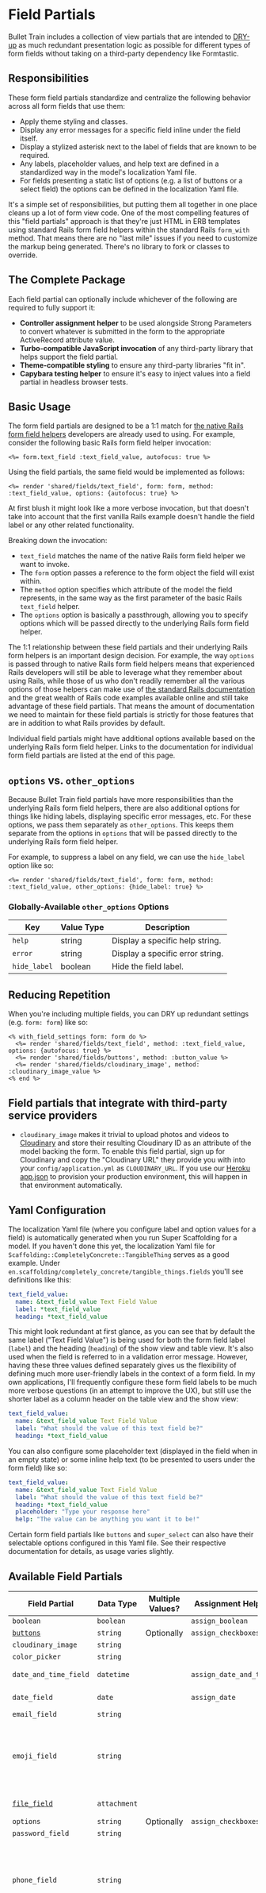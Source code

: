 # Field Partials
Bullet Train includes a collection of view partials that are intended to [DRY-up](https://en.wikipedia.org/wiki/Don't_repeat_yourself) as much redundant presentation logic as possible for different types of form fields without taking on a third-party dependency like Formtastic.

## Responsibilities
These form field partials standardize and centralize the following behavior across all form fields that use them:

 - Apply theme styling and classes.
 - Display any error messages for a specific field inline under the field itself.
 - Display a stylized asterisk next to the label of fields that are known to be required.
 - Any labels, placeholder values, and help text are defined in a standardized way in the model's localization Yaml file.
 - For fields presenting a static list of options (e.g. a list of buttons or a select field) the options can be defined in the localization Yaml file.

It's a simple set of responsibilities, but putting them all together in one place cleans up a lot of form view code. One of the most compelling features of this "field partials" approach is that they're just HTML in ERB templates using standard Rails form field helpers within the standard Rails `form_with` method. That means there are no "last mile" issues if you need to customize the markup being generated. There's no library to fork or classes to override.

## The Complete Package
Each field partial can optionally include whichever of the following are required to fully support it:

 - **Controller assignment helper** to be used alongside Strong Parameters to convert whatever is submitted in the form to the appropriate ActiveRecord attribute value.
 - **Turbo-compatible JavaScript invocation** of any third-party library that helps support the field partial.
 - **Theme-compatible styling** to ensure any third-party libraries "fit in".
 - **Capybara testing helper** to ensure it's easy to inject values into a field partial in headless browser tests.

## Basic Usage
The form field partials are designed to be a 1:1 match for [the native Rails form field helpers](https://guides.rubyonrails.org/form_helpers.html) developers are already used to using. For example, consider the following basic Rails form field helper invocation:

```erb
<%= form.text_field :text_field_value, autofocus: true %>
```

Using the field partials, the same field would be implemented as follows:

```erb
<%= render 'shared/fields/text_field', form: form, method: :text_field_value, options: {autofocus: true} %>
```

At first blush it might look like a more verbose invocation, but that doesn't take into account that the first vanilla Rails example doesn't handle the field label or any other related functionality.

Breaking down the invocation:

 - `text_field` matches the name of the native Rails form field helper we want to invoke.
 - The `form` option passes a reference to the form object the field will exist within.
 - The `method` option specifies which attribute of the model the field represents, in the same way as the first parameter of the basic Rails `text_field` helper.
 - The `options` option is basically a passthrough, allowing you to specify options which will be passed directly to the underlying Rails form field helper.

The 1:1 relationship between these field partials and their underlying Rails form helpers is an important design decision. For example, the way `options` is passed through to native Rails form field helpers means that experienced Rails developers will still be able to leverage what they remember about using Rails, while those of us who don't readily remember all the various options of those helpers can make use of [the standard Rails documentation](https://guides.rubyonrails.org/form_helpers.html) and the great wealth of Rails code examples available online and still take advantage of these field partials. That means the amount of documentation we need to maintain for these field partials is strictly for those features that are in addition to what Rails provides by default.

Individual field partials might have additional options available based on the underlying Rails form field helper. Links to the documentation for individual form field partials are listed at the end of this page.

## `options` vs. `other_options`

Because Bullet Train field partials have more responsibilities than the underlying Rails form field helpers, there are also additional options for things like hiding labels, displaying specific error messages, etc. For these options, we pass them separately as `other_options`. This keeps them separate from the options in `options` that will be passed directly to the underlying Rails form field helper.

For example, to suppress a label on any field, we can use the `hide_label` option like so:

```erb
<%= render 'shared/fields/text_field', form: form, method: :text_field_value, other_options: {hide_label: true} %>
```

### Globally-Available `other_options` Options

| Key | Value Type | Description |
| --- | --- | --- |
| `help` | string | Display a specific help string. |
| `error` | string | Display a specific error string. |
| `hide_label` | boolean | Hide the field label. |

## Reducing Repetition
When you're including multiple fields, you can DRY up redundant settings (e.g. `form: form`) like so:

```erb
<% with_field_settings form: form do %>
  <%= render 'shared/fields/text_field', method: :text_field_value, options: {autofocus: true} %>
  <%= render 'shared/fields/buttons', method: :button_value %>
  <%= render 'shared/fields/cloudinary_image', method: :cloudinary_image_value %>
<% end %>
```

## Field partials that integrate with third-party service providers
 - `cloudinary_image` makes it trivial to upload photos and videos to [Cloudinary](https://cloudinary.com) and store their resulting Cloudinary ID as an attribute of the model backing the form. To enable this field partial, sign up for Cloudinary and copy the "Cloudinary URL" they provide you with into your `config/application.yml` as `CLOUDINARY_URL`. If you use our [Heroku app.json](https://github.com/bullet-train-co/bullet_train/blob/main/app.json) to provision your production environment, this will happen in that environment automatically.

## Yaml Configuration
The localization Yaml file (where you configure label and option values for a field) is automatically generated when you run Super Scaffolding for a model. If you haven't done this yet, the localization Yaml file for `Scaffolding::CompletelyConcrete::TangibleThing` serves as a good example. Under `en.scaffolding/completely_concrete/tangible_things.fields` you'll see definitions like this:

```yaml
text_field_value:
  name: &text_field_value Text Field Value
  label: *text_field_value
  heading: *text_field_value
```

This might look redundant at first glance, as you can see that by default the same label ("Text Field Value") is being used for both the form field label (`label`) and the heading (`heading`) of the show view and table view. It's also used when the field is referred to in a validation error message. However, having these three values defined separately gives us the flexibility of defining much more user-friendly labels in the context of a form field. In my own applications, I'll frequently configure these form field labels to be much more verbose questions (in an attempt to improve the UX), but still use the shorter label as a column header on the table view and the show view:

```yaml
text_field_value:
  name: &text_field_value Text Field Value
  label: "What should the value of this text field be?"
  heading: *text_field_value
```

You can also configure some placeholder text (displayed in the field when in an empty state) or some inline help text (to be presented to users under the form field) like so:

```yaml
text_field_value:
  name: &text_field_value Text Field Value
  label: "What should the value of this text field be?"
  heading: *text_field_value
  placeholder: "Type your response here"
  help: "The value can be anything you want it to be!"
```

Certain form field partials like `buttons` and `super_select` can also have their selectable options configured in this Yaml file. See their respective documentation for details, as usage varies slightly.

## Available Field Partials

| Field Partial                                          | Data Type    | Multiple Values? | Assignment Helpers      | JavaScript Library                                                                | Description                                                                              |
|--------------------------------------------------------|--------------|------------------|-------------------------|-----------------------------------------------------------------------------------|------------------------------------------------------------------------------------------|
| `boolean`                                              | `boolean`    |                  | `assign_boolean`        |                                                                                   |                                                                                          |
| [`buttons`](/docs/field-partials/buttons.md)           | `string`     | Optionally       | `assign_checkboxes`     |                                                                                   |                                                                                          |
| `cloudinary_image`                                     | `string`     |                  |                         |                                                                                   |                                                                                          |
| `color_picker`                                         | `string`     |                  |                         | [pickr](https://simonwep.github.io/pickr/)                                        |                                                                                          |
| `date_and_time_field`                                  | `datetime`   |                  | `assign_date_and_time`  | [Date Range Picker](https://www.daterangepicker.com)                              |                                                                                          |
| `date_field`                                           | `date`       |                  | `assign_date`           | [Date Range Picker](https://www.daterangepicker.com)                              |                                                                                          |
| `email_field`                                          | `string`     |                  |                         |                                                                                   |                                                                                          |
| `emoji_field`                                          | `string`     |                  |                         | [Emoji Mart](https://missiveapp.com/open/emoji-mart) | A front-end library which allows users to browse and select emojis with ease. |                                       |
| [`file_field`](/docs/field-partials/file-field.md)     | `attachment` |                  |                         | [Active Storage](https://edgeguides.rubyonrails.org/active_storage_overview.html) |                                                                                          |
| `options`                                              | `string`     | Optionally       | `assign_checkboxes`     |                                                                                   |                                                                                          |
| `password_field`                                       | `string`     |                  |                         |                                                                                   |                                                                                          |
| `phone_field`                                          | `string`     |                  |                         | [International Telephone Input](https://intl-tel-input.com)                       | Ensures telephone numbers are in a format that can be used by providers like Twilio.     |
| [`super_select`](/docs/field-partials/super-select.md) | `string`     | Optionally       | `assign_select_options` | [Select2](https://select2.org)                                                    | Provides powerful option search, AJAX search, and multi-select functionality.            |
| `text_area`                                            | `text`       |                  |                         |                                                                                   |                                                                                          |
| `text_field`                                           | `string`     |                  |                         |                                                                                   |                                                                                          |
| `number_field`                                           | `integer`     |                  |                         |                                                                                   |                                                                                          |
| `trix_editor`                                          | `text`       |                  |                         | [Trix](https://github.com/basecamp/trix)                                          | Basic HTML-powered formatting features and support for at-mentions amongst team members. |

## A Note On Data Types
Set the data type to `jsonb` whenever passing the `multiple` option to a new attribute.
```
> rails generate model Project team:references multiple_buttons:jsonb
> bin/super-scaffold crud Project Team multiple_buttons:buttons{multiple}
```

## Additional Field Partials Documentation
 - [`buttons`](/docs/field-partials/buttons.md)
 - [`super_select`](/docs/field-partials/super-select.md)
 - [`file_field`](/docs/field-partials/file-field.md)
 - [`date_field` and `date_and_time_field`](/docs/field-partials/date-related-fields.md)
